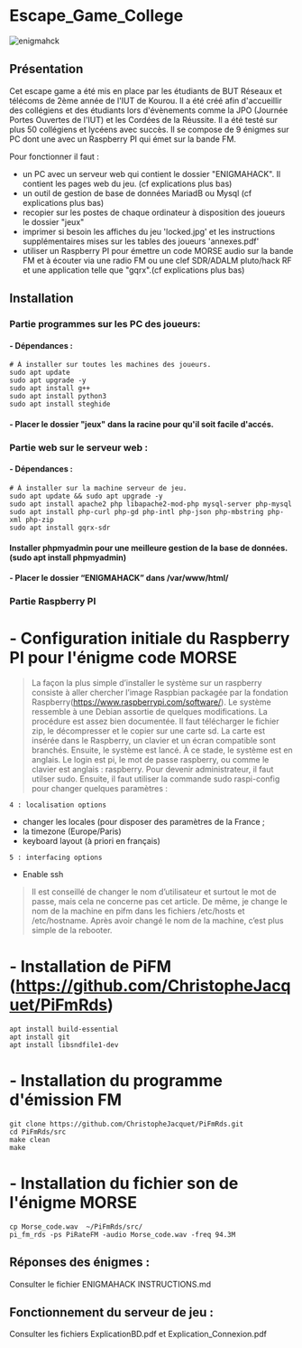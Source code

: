 # Escape_Game_College

![enigmahck](https://github.com/shadowfr97/escapeGame/assets/163165399/d5aca4b5-52e9-427f-b6c1-c86a6743add0)

## Présentation
Cet escape game a été mis en place par les étudiants de BUT Réseaux et télécoms de 2ème année de l'IUT de Kourou. Il a été créé afin d'accueillir des collégiens et des étudiants lors d'évènements comme la JPO (Journée Portes Ouvertes de l'IUT) et les Cordées de la Réussite. Il a été testé sur plus 50 collégiens et lycéens avec succès. Il se compose de 9 énigmes sur PC dont une avec un Raspberry PI qui émet sur la bande FM.

Pour fonctionner il faut :
- un PC avec un serveur web qui contient le dossier "ENIGMAHACK".  Il contient les pages web du jeu. (cf explications plus bas)
- un outil de gestion de base de données MariadB ou Mysql (cf explications plus bas)
- recopier sur les postes de chaque ordinateur à disposition des joueurs le dossier "jeux"
- imprimer si besoin les affiches du jeu 'locked.jpg' et les instructions supplémentaires mises sur les tables des joueurs 'annexes.pdf'
- utiliser un Raspberry PI pour émettre un code MORSE audio sur la bande FM et à écouter via une radio FM ou une clef SDR/ADALM pluto/hack RF et une application telle que "gqrx".(cf explications plus bas)

## Installation

### Partie programmes sur les PC des joueurs:
#### - Dépendances : 
 	# À installer sur toutes les machines des joueurs.
 	sudo apt update
  	sudo apt upgrade -y
	sudo apt install g++
	sudo apt install python3
 	sudo apt install steghide
	     
#### - Placer le dossier "jeux" dans la racine pour qu'il soit facile d'accés.

    
### Partie web sur le serveur web : 
#### - Dépendances : 
	# À installer sur la machine serveur de jeu.
 	sudo apt update && sudo apt upgrade -y
	sudo apt install apache2 php libapache2-mod-php mysql-server php-mysql
	sudo apt install php-curl php-gd php-intl php-json php-mbstring php-xml php-zip
 	sudo apt install gqrx-sdr
#### Installer phpmyadmin pour une meilleure gestion de la base de données.(sudo apt install phpmyadmin)
             
#### - Placer le dossier “ENIGMAHACK” dans /var/www/html/ 


### Partie Raspberry PI
# - Configuration initiale du Raspberry PI pour l'énigme code MORSE

>La façon la plus simple d’installer le système sur un raspberry consiste à aller chercher l’image Raspbian packagée par la fondation Raspberry(https://www.raspberrypi.com/software/). Le système ressemble à une Debian assortie de quelques modifications. La procédure est assez bien documentée. Il faut télécharger le fichier zip, le décompresser et le copier sur une carte sd. La carte est insérée dans le Raspberry, un clavier et un écran compatible sont branchés. Ensuite, le système est lancé. À ce stade, le système est en anglais. Le login est pi, le mot de passe raspberry, ou comme le clavier est anglais : raspberry. Pour devenir administrateur, il faut utilser sudo.
>Ensuite, il faut utiliser la commande sudo raspi-config pour changer quelques paramètres :

`4 : localisation options`
- changer les locales (pour disposer des paramètres de la France ;
- la timezone (Europe/Paris)
- keyboard layout (à priori en français)

`5 : interfacing options`
- Enable ssh
>Il est conseillé de changer le nom d’utilisateur et surtout le mot de passe, mais cela ne concerne pas cet article. De même, je change le nom de la machine en pifm dans les fichiers /etc/hosts et /etc/hostname. Après avoir changé le nom de la machine, c’est plus simple de la rebooter.

# - Installation de PiFM (https://github.com/ChristopheJacquet/PiFmRds)
	apt install build-essential
	apt install git
	apt install libsndfile1-dev

# - Installation du programme d'émission FM
 	git clone https://github.com/ChristopheJacquet/PiFmRds.git
	cd PiFmRds/src
	make clean
	make
# - Installation du fichier son de l'énigme MORSE
 	cp Morse_code.wav  ~/PiFmRds/src/
	pi_fm_rds -ps PiRateFM -audio Morse_code.wav -freq 94.3M

## Réponses des énigmes :
Consulter le fichier ENIGMAHACK INSTRUCTIONS.md 

## Fonctionnement du serveur de jeu :
Consulter les fichiers ExplicationBD.pdf et Explication_Connexion.pdf




